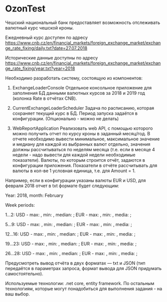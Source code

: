# OzonTest

Чешский национальный банк предоставляет возможность отслеживать валютный курс чешской кроны.

Ежедневный курс доступен по адресу https://www.cnb.cz/en/financial_markets/foreign_exchange_market/exchange_rate_fixing/daily.txt?date=27.07.2018

Исторические данные доступны по адресу https://www.cnb.cz/en/financial_markets/foreign_exchange_market/exchange_rate_fixing/year.txt?year=2018


Необходимо разработать систему, состоящую из компонентов:



1) ExchangeLoaderConsole
Отдельное консольное приложение для заполнения БД данными валютных курсов за 2018 и 2019 год (колонка Rate в отчётах CNB).



2) CurrentExchangeLoaderScheduler
Задача по расписанию, которая сохраняет текущий курс в БД. Период запуска задаётся в конфигурации. (Опционально  - можно не делать)



3) WebReportApplication
 Реализовать web API, с помощью которого можно получить отчет по курсу кроны в заданный месяц/год. В отчете необходимо вывести минимальное, максимальное значение и медиану для каждой из выбранных валют отдельно, значения должны рассчитываться по неделям месяца (т.е. если в месяце 4 недели - надо вывести для каждой недели необходимые показатели). Валюты, по которым строится отчёт, задаются в конфигурации приложения. Показатели в отчёте рассчитывать для валюты в кол-ве 1 условная единица, т.е. для Amount = 1. 



Например, если в конфигурации указаны валюты EUR и USD, для февраля 2018 отчет в txt формате будет следующим:



Year: 2018, month: February


Week periods:


1...2: USD - max: , min: , median: ; EUR - max: , min: , media: ;


5...9: USD - max: , min: , median: ; EUR - max: , min: , media: ;


12...16: USD - max: , min: , median: ; EUR - max: , min: , media: ;


19...23: USD - max: , min: , median: ; EUR - max: , min: , media: ;


26...28: USD - max: , min: , median: ; EUR - max: , min: , media: ;



Предусмотреть вывод отчёта в двух форматах — txt и JSON (тип передаётся в параметрах запроса, формат вывода для JSON придумать самостоятельно).



Используемые технологии: .net core, entity framework. По остальным технологиям, которые могут понадобиться для выполнения задания - на ваш выбор.

